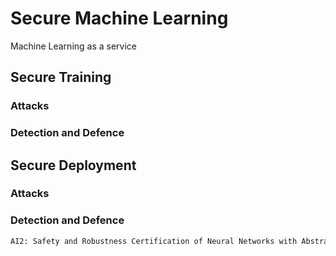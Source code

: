 # Secure Machine Learning

Machine Learning as a service

## Secure Training
### Attacks

### Detection and Defence


## Secure Deployment
### Attacks

### Detection and Defence
```latex
AI2: Safety and Robustness Certification of Neural Networks with Abstract Interpretation

```


